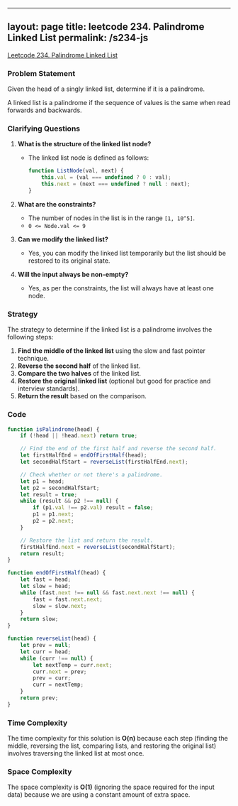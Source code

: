 
---
layout: page
title: leetcode 234. Palindrome Linked List
permalink: /s234-js
---
[Leetcode 234. Palindrome Linked List](https://algoadvance.github.io/algoadvance/l234)
### Problem Statement

Given the head of a singly linked list, determine if it is a palindrome.

A linked list is a palindrome if the sequence of values is the same when read forwards and backwards.

### Clarifying Questions
1. **What is the structure of the linked list node?**
   - The linked list node is defined as follows:
     ```javascript
     function ListNode(val, next) {
         this.val = (val === undefined ? 0 : val);
         this.next = (next === undefined ? null : next);
     }
     ```

2. **What are the constraints?**
   - The number of nodes in the list is in the range `[1, 10^5]`.
   - `0 <= Node.val <= 9`

3. **Can we modify the linked list?**
   - Yes, you can modify the linked list temporarily but the list should be restored to its original state.

4. **Will the input always be non-empty?**
   - Yes, as per the constraints, the list will always have at least one node.

### Strategy

The strategy to determine if the linked list is a palindrome involves the following steps:
1. **Find the middle of the linked list** using the slow and fast pointer technique.
2. **Reverse the second half** of the linked list.
3. **Compare the two halves** of the linked list.
4. **Restore the original linked list** (optional but good for practice and interview standards).
5. **Return the result** based on the comparison.

### Code

```javascript
function isPalindrome(head) {
    if (!head || !head.next) return true;

    // Find the end of the first half and reverse the second half.
    let firstHalfEnd = endOfFirstHalf(head);
    let secondHalfStart = reverseList(firstHalfEnd.next);

    // Check whether or not there's a palindrome.
    let p1 = head;
    let p2 = secondHalfStart;
    let result = true;
    while (result && p2 !== null) {
        if (p1.val !== p2.val) result = false;
        p1 = p1.next;
        p2 = p2.next;
    }

    // Restore the list and return the result.
    firstHalfEnd.next = reverseList(secondHalfStart);
    return result;
}

function endOfFirstHalf(head) {
    let fast = head;
    let slow = head;
    while (fast.next !== null && fast.next.next !== null) {
        fast = fast.next.next;
        slow = slow.next;
    }
    return slow;
}

function reverseList(head) {
    let prev = null;
    let curr = head;
    while (curr !== null) {
        let nextTemp = curr.next;
        curr.next = prev;
        prev = curr;
        curr = nextTemp;
    }
    return prev;
}
```

### Time Complexity

The time complexity for this solution is **O(n)** because each step (finding the middle, reversing the list, comparing lists, and restoring the original list) involves traversing the linked list at most once.

### Space Complexity

The space complexity is **O(1)** (ignoring the space required for the input data) because we are using a constant amount of extra space.